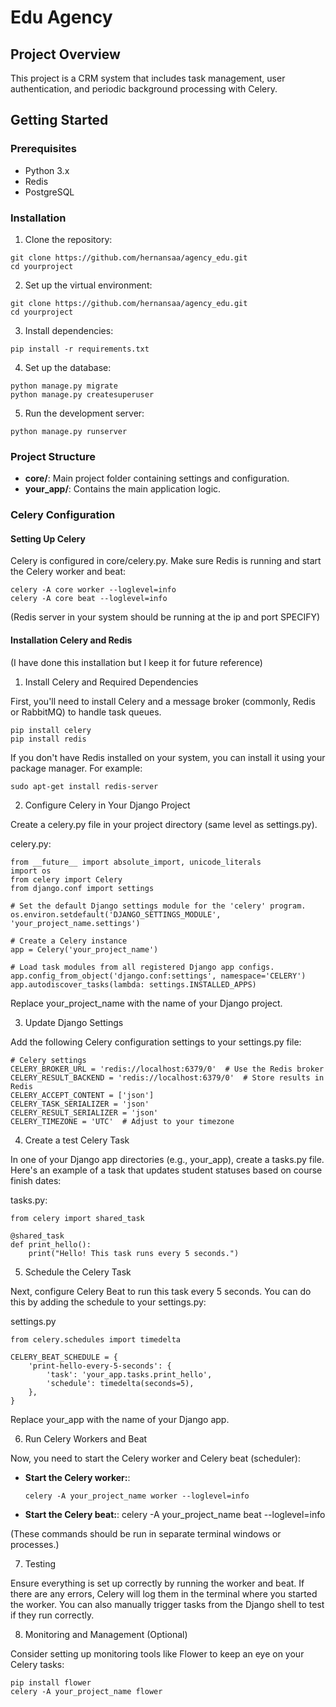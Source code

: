 # Edu Agency

## Project Overview
This project is a CRM system that includes task management, user authentication, and periodic background processing with Celery.

## Getting Started

### Prerequisites
- Python 3.x
- Redis
- PostgreSQL

### Installation
1. Clone the repository:
  ```
  git clone https://github.com/hernansaa/agency_edu.git
  cd yourproject
  ```

2. Set up the virtual environment:
  ```
  git clone https://github.com/hernansaa/agency_edu.git
  cd yourproject
  ```

3. Install dependencies:
  ```
  pip install -r requirements.txt
  ```

4. Set up the database:
  ```
  python manage.py migrate
  python manage.py createsuperuser
  ```

5. Run the development server:
  ```
  python manage.py runserver
  ```


### Project Structure

- **core/**: Main project folder containing settings and configuration.
- **your_app/**: Contains the main application logic.


### Celery Configuration

#### Setting Up Celery

Celery is configured in core/celery.py. Make sure Redis is running and start the Celery worker and beat:

  ```
  celery -A core worker --loglevel=info
  celery -A core beat --loglevel=info
  ```
  
  (Redis server in your system should be running at the ip and port SPECIFY)


#### Installation Celery and Redis
(I have done this installation but I keep it for future reference)

1. Install Celery and Required Dependencies

First, you'll need to install Celery and a message broker (commonly, Redis or RabbitMQ) to handle task queues.
  ```
  pip install celery
  pip install redis
  ```

If you don't have Redis installed on your system, you can install it using your package manager. For example:
  
  ```
  sudo apt-get install redis-server
  ```

2. Configure Celery in Your Django Project

Create a celery.py file in your project directory (same level as settings.py).

  celery.py:
  ```
  from __future__ import absolute_import, unicode_literals
  import os
  from celery import Celery
  from django.conf import settings

  # Set the default Django settings module for the 'celery' program.
  os.environ.setdefault('DJANGO_SETTINGS_MODULE', 'your_project_name.settings')

  # Create a Celery instance
  app = Celery('your_project_name')

  # Load task modules from all registered Django app configs.
  app.config_from_object('django.conf:settings', namespace='CELERY')
  app.autodiscover_tasks(lambda: settings.INSTALLED_APPS)

  ```
Replace your_project_name with the name of your Django project.


3. Update Django Settings

Add the following Celery configuration settings to your settings.py file:

  ```
  # Celery settings
  CELERY_BROKER_URL = 'redis://localhost:6379/0'  # Use the Redis broker
  CELERY_RESULT_BACKEND = 'redis://localhost:6379/0'  # Store results in Redis
  CELERY_ACCEPT_CONTENT = ['json']
  CELERY_TASK_SERIALIZER = 'json'
  CELERY_RESULT_SERIALIZER = 'json'
  CELERY_TIMEZONE = 'UTC'  # Adjust to your timezone
  ```

4. Create a test Celery Task

In one of your Django app directories (e.g., your_app), create a tasks.py file. Here's an example of a task that updates student statuses based on course finish dates:

tasks.py:

  ```
  from celery import shared_task

  @shared_task
  def print_hello():
      print("Hello! This task runs every 5 seconds.")
  ```

5. Schedule the Celery Task

Next, configure Celery Beat to run this task every 5 seconds. You can do this by adding the schedule to your settings.py:

settings.py
  ```
  from celery.schedules import timedelta

  CELERY_BEAT_SCHEDULE = {
      'print-hello-every-5-seconds': {
          'task': 'your_app.tasks.print_hello',
          'schedule': timedelta(seconds=5),
      },
  }

  ```
Replace your_app with the name of your Django app.


6. Run Celery Workers and Beat

Now, you need to start the Celery worker and Celery beat (scheduler):

- **Start the Celery worker:**:
  ```
  celery -A your_project_name worker --loglevel=info
  ```
- **Start the Celery beat:**:
celery -A your_project_name beat --loglevel=info

(These commands should be run in separate terminal windows or processes.)


7.  Testing

Ensure everything is set up correctly by running the worker and beat. If there are any errors, Celery will log them in the terminal where you started the worker. You can also manually trigger tasks from the Django shell to test if they run correctly.


8. Monitoring and Management (Optional)

Consider setting up monitoring tools like Flower to keep an eye on your Celery tasks:
  ```
  pip install flower
  celery -A your_project_name flower
  ```

